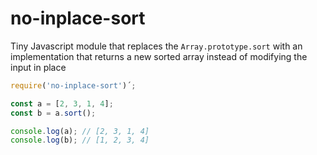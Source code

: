 # no-inplace-sort
Tiny Javascript module that replaces the `Array.prototype.sort` with an implementation that returns a new sorted array instead of modifying the input in place

```js
require('no-inplace-sort')´;

const a = [2, 3, 1, 4];
const b = a.sort();

console.log(a); // [2, 3, 1, 4]
console.log(b); // [1, 2, 3, 4]
```
